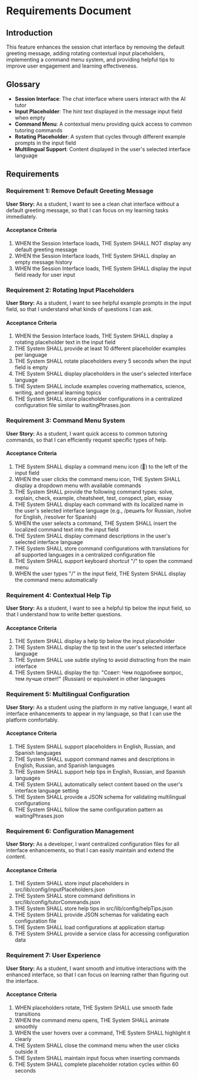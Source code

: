 # Requirements Document

## Introduction

This feature enhances the session chat interface by removing the default greeting message, adding rotating contextual input placeholders, implementing a command menu system, and providing helpful tips to improve user engagement and learning effectiveness.

## Glossary

- **Session Interface**: The chat interface where users interact with the AI tutor
- **Input Placeholder**: The hint text displayed in the message input field when empty
- **Command Menu**: A contextual menu providing quick access to common tutoring commands
- **Rotating Placeholder**: A system that cycles through different example prompts in the input field
- **Multilingual Support**: Content displayed in the user's selected interface language

## Requirements

### Requirement 1: Remove Default Greeting Message

**User Story:** As a student, I want to see a clean chat interface without a default greeting message, so that I can focus on my learning tasks immediately.

#### Acceptance Criteria

1. WHEN the Session Interface loads, THE System SHALL NOT display any default greeting message
2. WHEN the Session Interface loads, THE System SHALL display an empty message history
3. WHEN the Session Interface loads, THE System SHALL display the input field ready for user input

### Requirement 2: Rotating Input Placeholders

**User Story:** As a student, I want to see helpful example prompts in the input field, so that I understand what kinds of questions I can ask.

#### Acceptance Criteria

1. WHEN the Session Interface loads, THE System SHALL display a rotating placeholder text in the input field
2. THE System SHALL provide at least 10 different placeholder examples per language
3. THE System SHALL rotate placeholders every 5 seconds when the input field is empty
4. THE System SHALL display placeholders in the user's selected interface language
5. THE System SHALL include examples covering mathematics, science, writing, and general learning topics
6. THE System SHALL store placeholder configurations in a centralized configuration file similar to waitingPhrases.json

### Requirement 3: Command Menu System

**User Story:** As a student, I want quick access to common tutoring commands, so that I can efficiently request specific types of help.

#### Acceptance Criteria

1. THE System SHALL display a command menu icon (🎯) to the left of the input field
2. WHEN the user clicks the command menu icon, THE System SHALL display a dropdown menu with available commands
3. THE System SHALL provide the following command types: solve, explain, check, example, cheatsheet, test, conspect, plan, essay
4. THE System SHALL display each command with its localized name in the user's selected interface language (e.g., /решить for Russian, /solve for English, /resolver for Spanish)
5. WHEN the user selects a command, THE System SHALL insert the localized command text into the input field
6. THE System SHALL display command descriptions in the user's selected interface language
7. THE System SHALL store command configurations with translations for all supported languages in a centralized configuration file
8. THE System SHALL support keyboard shortcut "/" to open the command menu
9. WHEN the user types "/" in the input field, THE System SHALL display the command menu automatically

### Requirement 4: Contextual Help Tip

**User Story:** As a student, I want to see a helpful tip below the input field, so that I understand how to write better questions.

#### Acceptance Criteria

1. THE System SHALL display a help tip below the input placeholder
2. THE System SHALL display the tip text in the user's selected interface language
3. THE System SHALL use subtle styling to avoid distracting from the main interface
4. THE System SHALL display the tip: "Совет: Чем подробнее вопрос, тем лучше ответ!" (Russian) or equivalent in other languages

### Requirement 5: Multilingual Configuration

**User Story:** As a student using the platform in my native language, I want all interface enhancements to appear in my language, so that I can use the platform comfortably.

#### Acceptance Criteria

1. THE System SHALL support placeholders in English, Russian, and Spanish languages
2. THE System SHALL support command names and descriptions in English, Russian, and Spanish languages
3. THE System SHALL support help tips in English, Russian, and Spanish languages
4. THE System SHALL automatically select content based on the user's interface language setting
5. THE System SHALL provide a JSON schema for validating multilingual configurations
6. THE System SHALL follow the same configuration pattern as waitingPhrases.json

### Requirement 6: Configuration Management

**User Story:** As a developer, I want centralized configuration files for all interface enhancements, so that I can easily maintain and extend the content.

#### Acceptance Criteria

1. THE System SHALL store input placeholders in src/lib/config/inputPlaceholders.json
2. THE System SHALL store command definitions in src/lib/config/tutorCommands.json
3. THE System SHALL store help tips in src/lib/config/helpTips.json
4. THE System SHALL provide JSON schemas for validating each configuration file
5. THE System SHALL load configurations at application startup
6. THE System SHALL provide a service class for accessing configuration data

### Requirement 7: User Experience

**User Story:** As a student, I want smooth and intuitive interactions with the enhanced interface, so that I can focus on learning rather than figuring out the interface.

#### Acceptance Criteria

1. WHEN placeholders rotate, THE System SHALL use smooth fade transitions
2. WHEN the command menu opens, THE System SHALL animate smoothly
3. WHEN the user hovers over a command, THE System SHALL highlight it clearly
4. THE System SHALL close the command menu when the user clicks outside it
5. THE System SHALL maintain input focus when inserting commands
6. THE System SHALL complete placeholder rotation cycles within 60 seconds
